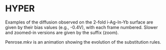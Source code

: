 # HYPER


Examples of the diffusion observed on the 2-fold i-Ag-In-Yb surface are given by their bias values (e.g., -0.4V), with each frame numbered. Slower and zoomed-in versions are given by the suffix (zoom).


Penrose.mkv is an animation showing the evolution of the substitution rules.
